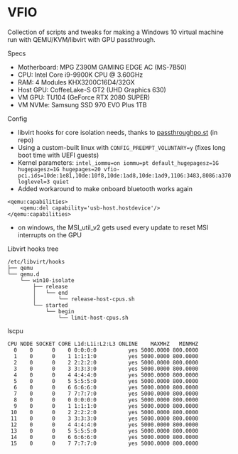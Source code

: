 # VFIO
Collection of scripts and tweaks for making a Windows 10 virtual machine run with QEMU/KVM/libvirt with GPU passthrough.

Specs

* Motherboard: MPG Z390M GAMING EDGE AC (MS-7B50)
* CPU: Intel Core i9-9900K CPU @ 3.60GHz
* RAM: 4 Modules KHX3200C16D4/32GX
* Host GPU: CoffeeLake-S GT2 (UHD Graphics 630)
* VM GPU: TU104 (GeForce RTX 2080 SUPER)
* VM NVMe: Samsung SSD 970 EVO Plus 1TB

Config

* libvirt hooks for core isolation needs, thanks to [passthroughpo.st](https://passthroughpo.st/simple-per-vm-libvirt-hooks-with-the-vfio-tools-hook-helper/) (in repo)
* Using a custom-built linux with `CONFIG_PREEMPT_VOLUNTARY=y` (fixes long boot time with UEFI guests)
* Kernel parameters: `intel_iommu=on iommu=pt default_hugepagesz=1G hugepagesz=1G hugepages=20 vfio-pci.ids=10de:1e81,10de:10f8,10de:1ad8,10de:1ad9,1106:3483,8086:a370 loglevel=3 quiet`
* Added workaround to make onboard bluetooth works again
```
<qemu:capabilities>
    <qemu:del capability='usb-host.hostdevice'/>
</qemu:capabilities>
```
* on windows, the MSI_util_v2 gets used every update to reset MSI interrupts on the GPU

Libvirt hooks tree
```
/etc/libvirt/hooks
├── qemu
└── qemu.d
    └── win10-isolate
        ├── release
        │   └── end
        │       └── release-host-cpus.sh
        └── started
            └── begin
                └── limit-host-cpus.sh

```

lscpu
```
CPU NODE SOCKET CORE L1d:L1i:L2:L3 ONLINE    MAXMHZ   MINMHZ
  0    0      0    0 0:0:0:0          yes 5000.0000 800.0000
  1    0      0    1 1:1:1:0          yes 5000.0000 800.0000
  2    0      0    2 2:2:2:0          yes 5000.0000 800.0000
  3    0      0    3 3:3:3:0          yes 5000.0000 800.0000
  4    0      0    4 4:4:4:0          yes 5000.0000 800.0000
  5    0      0    5 5:5:5:0          yes 5000.0000 800.0000
  6    0      0    6 6:6:6:0          yes 5000.0000 800.0000
  7    0      0    7 7:7:7:0          yes 5000.0000 800.0000
  8    0      0    0 0:0:0:0          yes 5000.0000 800.0000
  9    0      0    1 1:1:1:0          yes 5000.0000 800.0000
 10    0      0    2 2:2:2:0          yes 5000.0000 800.0000
 11    0      0    3 3:3:3:0          yes 5000.0000 800.0000
 12    0      0    4 4:4:4:0          yes 5000.0000 800.0000
 13    0      0    5 5:5:5:0          yes 5000.0000 800.0000
 14    0      0    6 6:6:6:0          yes 5000.0000 800.0000
 15    0      0    7 7:7:7:0          yes 5000.0000 800.0000

```
